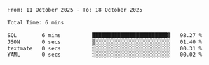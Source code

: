 <!--START_SECTION:waka-->

```txt
From: 11 October 2025 - To: 18 October 2025

Total Time: 6 mins

SQL        6 mins          ████████████████████████▓   98.27 %
JSON       0 secs          ▒░░░░░░░░░░░░░░░░░░░░░░░░   01.40 %
textmate   0 secs          ░░░░░░░░░░░░░░░░░░░░░░░░░   00.31 %
YAML       0 secs          ░░░░░░░░░░░░░░░░░░░░░░░░░   00.02 %
```

<!--END_SECTION:waka-->
